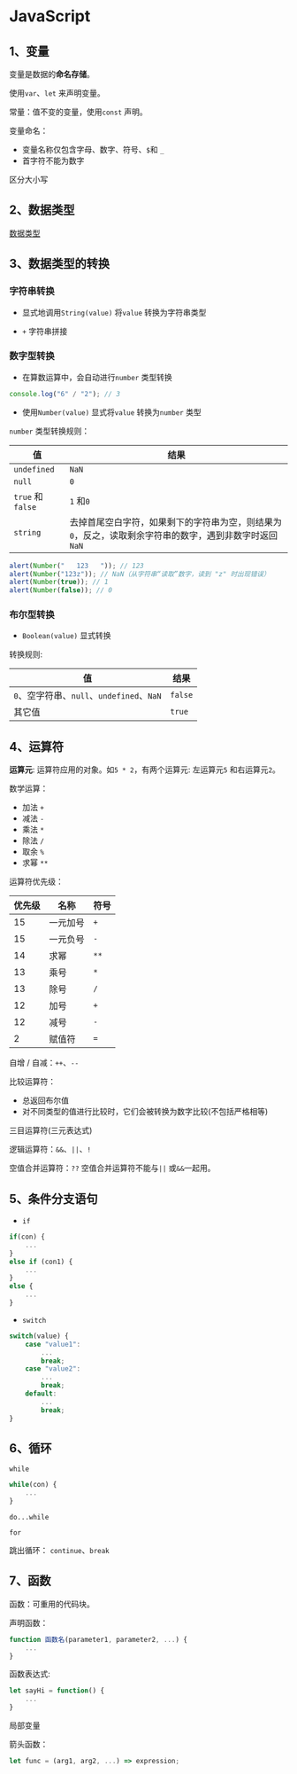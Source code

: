 # JavaScript

## 1、变量

变量是数据的**命名存储**。

使用`var`、`let` 来声明变量。

常量：值不变的变量，使用`const` 声明。

变量命名：

- 变量名称仅包含字母、数字、符号、`$`和 `_`
- 首字符不能为数字

区分大小写

## 2、数据类型

[数据类型](./b-js_dataType.md)

## 3、数据类型的转换

### 字符串转换

- 显式地调用`String(value)` 将`value` 转换为字符串类型

- `+` 字符串拼接

### 数字型转换

- 在算数运算中，会自动进行`number` 类型转换

```javascript
console.log("6" / "2"); // 3
```

- 使用`Number(value)` 显式将`value` 转换为`number` 类型

`number` 类型转换规则：

| 值                | 结果                                                                                                    |
| ----------------- | ------------------------------------------------------------------------------------------------------- |
| `undefined`       | `NaN`                                                                                                   |
| `null`            | `0`                                                                                                     |
| `true` 和 `false` | `1` 和`0`                                                                                               |
| `string`          | 去掉首尾空白字符，如果剩下的字符串为空，则结果为 `0`，反之，读取剩余字符串的数字，遇到非数字时返回`NaN` |

```javascript
alert(Number("   123   ")); // 123
alert(Number("123z")); // NaN（从字符串“读取”数字，读到 "z" 时出现错误）
alert(Number(true)); // 1
alert(Number(false)); // 0
```

### 布尔型转换

- `Boolean(value)` 显式转换

转换规则:

| 值                                        | 结果    |
| ----------------------------------------- | ------- |
| `0`、空字符串、`null`、`undefined`、`NaN` | `false` |
| 其它值                                    | `true`  |

## 4、运算符

**运算元**: 运算符应用的对象。如`5 * 2`，有两个运算元: 左运算元`5` 和右运算元`2`。

数学运算：

- 加法 `+`
- 减法 `-`
- 乘法 `*`
- 除法 `/`
- 取余 `%`
- 求幂 `**`

运算符优先级：

| 优先级 | 名称     | 符号 |
| ------ | -------- | ---- |
| 15     | 一元加号 | `+`  |
| 15     | 一元负号 | `-`  |
| 14     | 求幂     | `**` |
| 13     | 乘号     | `*`  |
| 13     | 除号     | `/`  |
| 12     | 加号     | `+`  |
| 12     | 减号     | `-`  |
| 2      | 赋值符   | `=`  |

自增 / 自减：`++`、`--`

比较运算符：

- 总返回布尔值
- 对不同类型的值进行比较时，它们会被转换为数字比较(不包括严格相等)

三目运算符(三元表达式)

逻辑运算符：`&&`、`||`、`!`

空值合并运算符：`??`
空值合并运算符不能与`||` 或`&&`一起用。

## 5、条件分支语句

- `if`

```javascript
if(con) {
    ...
}
else if (con1) {
    ...
}
else {
    ...
}
```

- `switch`

```javascript
switch(value) {
    case "value1":
        ...
        break;
    case "value2":
        ...
        break;
    default:
        ...
        break;
}
```

## 6、循环

`while`

```javascript
while(con) {
    ...
}
```

`do...while`

`for`

跳出循环：
`continue`、`break`

## 7、函数

函数：可重用的代码块。

声明函数：

```javascript
function 函数名(parameter1, parameter2, ...) {
    ...
}
```

函数表达式:

```javascript
let sayHi = function() {
    ...
}
```

局部变量

箭头函数：

```javascript
let func = (arg1, arg2, ...) => expression;
```
